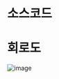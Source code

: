 # 소스코드

# 회로도
![image](https://user-images.githubusercontent.com/86523413/167850333-a3d17233-f649-4009-8c70-ad54d405240f.png)
